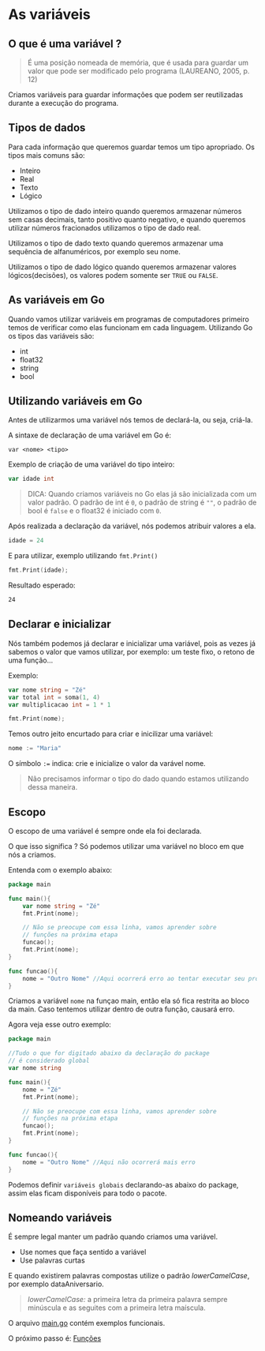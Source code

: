 # As variáveis

## O que é uma variável ?

> É uma posição nomeada de memória, que é usada para guardar um valor que pode ser modificado pelo programa (LAUREANO, 2005, p. 12)

Criamos variáveis para guardar informações que podem ser reutilizadas durante a execução do programa.

## Tipos de dados

Para cada informação que queremos guardar temos um tipo apropriado. Os tipos mais comuns são:

* Inteiro
* Real
* Texto
* Lógico

Utilizamos o tipo de dado inteiro quando queremos armazenar números sem casas decimais, tanto positivo quanto negativo, e quando queremos utilizar números fracionados utilizamos o tipo de dado real.


Utilizamos o tipo de dado texto quando queremos armazenar uma sequência de alfanuméricos, por exemplo seu nome.

Utilizamos o tipo de dado lógico quando queremos armazenar valores lógicos(decisões), os valores podem somente ser `TRUE` ou `FALSE`.

## As variáveis em Go

Quando vamos utilizar variáveis em programas de computadores primeiro temos de verificar como elas funcionam em cada linguagem. Utilizando Go os tipos das variáveis são:

* int
* float32
* string
* bool

## Utilizando variáveis em Go

Antes de utilizarmos uma variável nós temos de declará-la, ou seja, criá-la.

A sintaxe de declaração de uma variável em Go é:

```gol
var <nome> <tipo>
```

Exemplo de criação de uma variável do tipo inteiro:

```go
var idade int
```

> DICA: Quando criamos variáveis no Go elas já são inicializada com um valor padrão. O padrão de int é `0`, o padrão de string é `""`, o padrão de bool é `false` e o float32 é iniciado com `0`.

Após realizada a declaração da variável, nós podemos atribuir valores a ela.

```go
idade = 24
```

E para utilizar, exemplo utilizando `fmt.Print()`

```go
fmt.Print(idade);
```

Resultado esperado:

```cmd
24
```

## Declarar e inicializar

Nós também podemos já declarar e inicializar uma variável, pois as vezes já sabemos o valor que vamos utilizar, por exemplo: um teste fixo, o retono de uma função...

Exemplo:

```go
var nome string = "Zé"
var total int = soma(1, 4)
var multiplicacao int = 1 * 1

fmt.Print(nome);
```

Temos outro jeito encurtado para criar e inicilizar uma variável:

```go
nome := "Maria"
```

O símbolo `:=` indica: crie e inicialize o valor da varável nome. 

> Não precisamos informar o tipo do dado quando estamos utilizando dessa maneira.

## Escopo

O escopo de uma variável é sempre onde ela foi declarada.

O que isso significa ? Só podemos utilizar uma variável no bloco em que nós a criamos.

Entenda com o exemplo abaixo:

```go
package main

func main(){
    var nome string = "Zé"
    fmt.Print(nome);

    // Não se preocupe com essa linha, vamos aprender sobre 
    // funções na próxima etapa
    funcao();
    fmt.Print(nome);
}

func funcao(){
    nome = "Outro Nome" //Aqui ocorrerá erro ao tentar executar seu programa. Dizendo que nome não foi encontrado.
}
```

Criamos a variável `nome` na funçao main, então ela só fica restrita ao bloco da main. Caso tentemos utilizar dentro de outra função, causará erro.

Agora veja esse outro exemplo:

```go
package main

//Tudo o que for digitado abaixo da declaração do package
// é considerado global
var nome string

func main(){
    nome = "Zé"
    fmt.Print(nome);

    // Não se preocupe com essa linha, vamos aprender sobre 
    // funções na próxima etapa
    funcao();
    fmt.Print(nome);
}

func funcao(){
    nome = "Outro Nome" //Aqui não ocorrerá mais erro
}
```

Podemos definir `variáveis globais` declarando-as abaixo do package, assim elas ficam disponíveis para todo o pacote.

## Nomeando variáveis

É sempre legal manter um padrão quando criamos uma variável. 

* Use nomes que faça sentido a variável
* Use palavras curtas

E quando existirem palavras compostas utilize o padrão *lowerCamelCase*, por exemplo dataAniversario.

> *lowerCamelCase:* a primeira letra da primeira palavra sempre minúscula e as seguites com a primeira letra maíscula.

O arquivo [main.go](main.go) contém exemplos funcionais.

O próximo passo é: [Funções](/funcoes)
